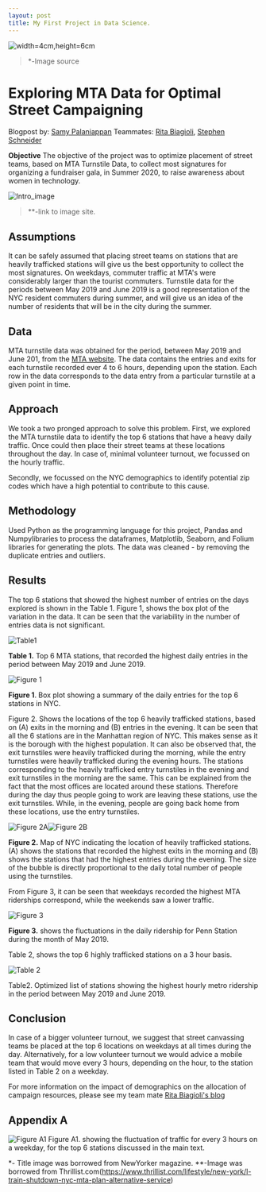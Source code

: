 ```yaml
---
layout: post
title: My First Project in Data Science.
---
```


![width=4cm,height=6cm](/images/head_img.jpg)
>*-lmage source

#  Exploring MTA Data for Optimal Street Campaigning

Blogpost by: [Samy Palaniappan](https://github.com/SamyPal)
Teammates: [Rita Biagioli](https://github.com/futureofmaya), [Stephen Schneider](https://github.com/Need4Steve)

**Objective**
The objective of the project was to optimize placement of street teams, based on MTA Turnstile Data, to collect most signatures for organizing a fundraiser gala, in Summer 2020, to raise awareness about women in technology.

![Intro_image](/images/Intro_image.jpg)
>**-link to image site.


Assumptions
--------------------
It can be safely assumed that placing street teams on stations that are heavily trafficked stations will give us the best opportunity to collect the most signatures. On weekdays, commuter traffic at MTA's were considerably larger than the tourist commuters. Turnstile data for the periods between May 2019 and June 2019 is a good representation of the NYC resident commuters during summer, and will give us an idea of the number of residents that will be in the city during the summer. 

Data
---------
MTA turnstile data was obtained for the period, between May 2019 and June 201,  from the [MTA website](http://web.mta.info/developers/turnstile.html). The data contains the entries and exits for each turnstile recorded ever 4 to 6 hours, depending upon the station. Each row in the data corresponds to the data entry from a particular turnstile at a given point in time. 

Approach
--------------
We took a two pronged approach to solve this problem. First, we explored the MTA turnstile data to identify the top 6 stations that have a heavy daily traffic. Once could then place their street teams at these locations throughout the day. In case of, minimal volunteer turnout, we focussed on the hourly traffic.

Secondly, we focussed on the NYC demographics to identify potential zip codes which have a high potential to contribute to this cause.

Methodology
-----------------
Used Python as the programming language for this project, Pandas and Numpylibraries to process the dataframes, Matplotlib, Seaborn, and Folium libraries for generating the plots. The data was cleaned - by removing the duplicate entries and outliers.

Results
------------
The top 6 stations that showed the highest number of entries on the days explored is shown in the Table 1. Figure 1, shows the box plot of the variation in the data. It can be seen that the variability in the number of entries data is not significant.

![Table1](/images/Table1.png)

**Table 1.** Top 6 MTA stations, that recorded the highest daily entries in the period between May 2019 and June 2019.


![Figure 1](/images/Fig1.png)

**Figure 1**. Box plot showing a summary of the daily entries for the top 6 stations in NYC.

Figure 2. Shows the locations of the top 6 heavily trafficked stations, based on (A) exits in the morning and (B) entries in the evening. It can be seen that all the 6 stations are in the Manhattan region of NYC. This makes sense as it is the borough with the highest population. It can also be observed that, the exit turnstiles were heavily trafficked during the morning, while the entry turnstiles were heavily trafficked during the evening hours. The stations corresponding to the heavily trafficked entry turnstiles in the evening and exit turnstiles in the morning are the same. This can be explained from the fact that the most offices are located around these stations. Therefore during the day thus people going to work are leaving these stations, use the exit turnstiles. While, in the evening, people are going back home from these locations, use the entry turnstiles. 

![Figure 2A](/images/Fig2A.png)![Figure 2B](/images/Fig2B.png)

**Figure 2.** Map of NYC indicating the location of heavily trafficked stations. (A) shows the stations that recorded the highest exits in the morning and (B)  shows the stations that had the highest entries during the evening. The size of the bubble is directly proportional to the daily total number of people using the turnstiles.

From Figure 3, it can be seen that  weekdays recorded the highest MTA riderships correspond, while the weekends saw a lower traffic.

![Figure 3](/images/Fig3.png)

**Figure 3.** shows the fluctuations in the daily ridership for Penn Station during the month of May 2019.

Table 2, shows the top 6 highly trafficked stations on a 3 hour basis.


![Table 2](/images/Table2.png)

Table2. Optimized list of stations showing the highest hourly metro ridership in the period between May 2019 and June 2019.


Conclusion
----------------
In case of a bigger volunteer turnout, we suggest that street canvassing teams be placed at the top 6 locations on weekdays at all times during the day. Alternatively, for a low volunteer turnout we would advice a mobile team that would move every 3 hours, depending on the hour, to the station listed in Table 2 on a weekday. 


For more information on the impact of demographics on the allocation of campaign resources, please see my team mate [Rita Biagioli's blog](http://www.ritabiagioli.com/blog)

Appendix A
------------------

![Figure A1](/images/FigA1.png)
Figure A1. showing the fluctuation of traffic for every 3 hours on a weekday, for the top 6 stations discussed in the main text.

*- Title image was borrowed from NewYorker magazine.
**-Image was borrowed from Thrillist.com(https://www.thrillist.com/lifestyle/new-york/l-train-shutdown-nyc-mta-plan-alternative-service)

